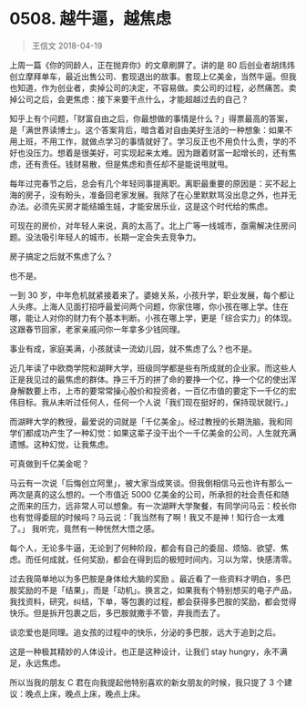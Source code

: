 # 0508. 越牛逼，越焦虑
> 王信文
2018-04-19

上周一篇《你的同龄人，正在抛弃你》的文章刷屏了。讲的是 80 后创业者胡炜炜创立摩拜单车，最近出售公司、套现退出的故事。套现上亿美金，当然牛逼。但我也知道，作为创业者，卖掉公司的决定，不容易做。卖公司的过程，必然痛苦。卖掉公司之后，会更焦虑：接下来要干点什么，才能超越过去的自己？

知乎上有个问题，「财富自由之后，你最想做的事情是什么？」得票最高的答案，是「满世界读博士」。这个答案背后，暗含着对自由美好生活的一种想象：如果不用上班，不用工作，就做点学习的事情就好了。学习反正也不用负什么责，学的不好也没压力。想着是很美好，可实现起来太难。因为跟着财富一起增长的，还有焦虑，还有责任。钱财易散，但是焦虑和责任却不是能说甩就甩。

每年过完春节之后，总会有几个年轻同事提离职。离职最重要的原因是：买不起上海的房子，没有盼头，准备回老家发展。我除了在心里默默骂没出息之外，也并无办法。必须先买房才能结婚生娃，才能安居乐业，这是这个时代给的焦虑。

可现在的房价，对年轻人来说，真的太高了。北上广等一线城市，亟需解决住房问题。没法吸引年轻人的城市，长期一定会失去竞争力。

房子搞定之后就不焦虑了么？

也不是。

一到 30 岁，中年危机就紧接着来了。婆媳关系，小孩升学，职业发展，每个都让人头疼。上海人见面打招呼最爱问两个问题，你家住哪，你小孩在哪上学。住在哪，能让人对你的财力有个基本判断。小孩在哪上学，更是「综合实力」的体现。这跟春节回家，老家亲戚问你一年拿多少钱同理。

事业有成，家庭美满，小孩就读一流幼儿园，就不焦虑了么？也不是。

近几年读了中欧商学院和湖畔大学，班级同学都是些有所成就的企业家。而这些人正是我见过的最焦虑的群体。挣三千万的拼了命的要挣一个亿，挣一个亿的使出浑身解数要上市，上市的要常常操心股价和投资者，一百亿市值的要定下一千亿的宏伟目标。我从未听过任何人，任何一个人说「我们现在挺好的，保持现状就行。」

而湖畔大学的教授，最爱说的词就是「千亿美金」。经过教授的长期洗脑，我和同学们都成功产生了一种幻觉：如果这辈子没干出个一千亿美金的公司，人生就充满遗憾。这种幻觉，让我焦虑。

可真做到千亿美金呢？

马云有一次说「后悔创立阿里」，被大家当成笑谈。但我倒相信马云也许有那么一两次是真的这么想的。一个市值近 5000 亿美金的公司，所承担的社会责任和随之而来的压力，远非常人可以想象。有一次湖畔大学聚餐，有同学问马云：校长你也有觉得委屈的时候吗？马云说：「我当然有了啊！我又不是神！知行合一太难了。」 我听完，竟然有一种恍然大悟之感。

每个人，无论多牛逼，无论到了何种阶段，都会有自己的委屈、烦恼、欲望、焦虑。而任何成就，任何奖励，都会在得到后的极短时间内，习以为常，快感清零。

过去我简单地以为多巴胺是身体给大脑的奖励 。最近看了一些资料才明白，多巴胺奖励的不是「结果」，而是「动机」。换言之，如果我有个特别想买的电子产品，我找资料，研究，纠结，下单，等包裹的过程，都会获得多巴胺的奖励，都会觉得快乐。但是拆开包裹之后，多巴胺就撒手不管，弃我而去了。

谈恋爱也是同理。追女孩的过程中的快乐，分泌的多巴胺，远大于追到之后。

这是一种极其精妙的人体设计。也正是这种设计，让我们 stay hungry，永不满足，永远焦虑。

所以当我的朋友 C 君在向我提起他特别喜欢的新女朋友的时候，我只提了 3 个建议：晚点上床，晚点上床，晚点上床。